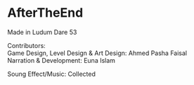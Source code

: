 # AfterTheEnd
Made in Ludum Dare 53

Contributors: <br>
Game Design, Level Design & Art Design: Ahmed Pasha Faisal<br>
Narration & Development: Euna Islam

Soung Effect/Music: Collected<br>
